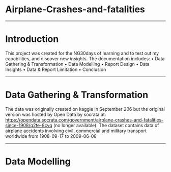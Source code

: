 # Airplane-Crashes-and-fatalities


----
# Introduction
This project was created for the NG30days of learning and to test out my capabilities, and discover new insights. The documentation includes:
•	Data Gathering & Transformation
•	Data Modelling
•	Report Design
•	Data Insights
•	Data & Report Limitation
•	Conclusion



----
# Data Gathering & Transformation
The data was originally created on kaggle in September 206 but the original version was hosted by Open Data by socrata at: https://opendata.socrata.com/government/airplane-crashes-and-fatalities-since-1908/q2te-8cvq (no longer available). The dataset contains data of airplane accidents involving civil, commercial and military transport worldwide from 1908-09-17 to 2009-06-08


----
# Data Modelling

